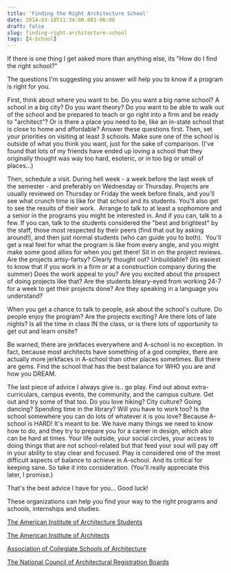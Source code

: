 ```yaml
---
title: 'Finding the Right Architecture School'
date: 2014-03-18T11:34:00.001-06:00
draft: false
slug: finding-right-architecture-school
tags: [A-School]
---
```


  

If there is one thing I get asked more than anything else, its "How do I find the right school?"  
  
The questions I'm suggesting you answer will help you to know if a program is right for you.  
  
First, think about where you want to be. Do you want a big name school? A school in a big city? Do you want theory? Do you want to be able to walk out of the school and be prepared to teach or go right into a firm and be ready to "architect"? Or is there a place you need to be, like an in-state school that is close to home and affordable? Answer these questions first. Then, set your priorities on visiting at least 3 schools. Make sure one of the school is outside of what you think you want, just for the sake of comparison. (I've found that lots of my friends have ended up loving a school that they originally thought was way too hard, esoteric, or in too big or small of places...)  
  
Then, schedule a visit. During hell week - a week before the last week of the semester - and preferably on Wednesday or Thursday. Projects are usually reviewed on Thursday or Friday the week before finals, and you'll see what crunch time is like for that school and its students. You'll also get to see the results of their work.  Arrange to talk to at least a sophomore and a senior in the programs you might be interested in. And if you can, talk to a few. If you can, talk to the students considered the "best and brightest" by the staff, those most respected by their peers (find that out by asking around!), and then just normal students (who can guide you to both).  You'll get a real feel for what the program is like from every angle, and you might make some good allies for when you get there! Sit in on the project reviews. Are the projects artsy-fartsy? Clearly thought out? Unbuildable? (its easiest to know that if you work in a firm or at a construction company during the summer) Does the work appeal to you? Are you excited about the prospect of doing projects like that? Are the students bleary-eyed from working 24-7 for a week to get their projects done? Are they speaking in a language you understand?  
  
When you get a chance to talk to people, ask about the school's culture. Do people enjoy the program? Are the projects exciting? Are there lots of late nights? Is all the time in class IN the class, or is there lots of opportunity to get out and learn onsite?  
  
Be warned, there are jerkfaces everywhere and A-school is no exception. In fact, because most architects have something of a god complex, there are actually more jerkfaces in A-school than other places sometimes. But there are gems. Find the school that has the best balance for WHO you are and how you DREAM.  
  
The last piece of advice I always give is.. go play. Find out about extra-curriculars, campus events, the community, and the campus culture. Get out and try some of that too. Do you love hiking? City culture? Going dancing? Spending time in the library? Will you have to work too? Is the school somewhere you can do lots of whatever it is you love? Because A-school is HARD! It's meant to be. We have many things we need to know how to do, and they try to prepare you for a career in design, which also can be hard at times. Your life outside, your social circles, your access to doing things that are not school-related but that feed your soul will pay off in your ability to stay clear and focused. Play is considered one of the most difficult aspects of balance to achieve in A-school. And its critical for keeping sane. So take it into consideration. (You'll really appreciate this later, I promise.)  
  
That's the best advice I have for you... Good luck!  
  
  
  
  
  
  
  
These organizations can help you find your way to the right programs and schools, internships and studies.  
  
[The American Institute of Architecture Students](http://www.aias.org/website/article.asp?id=8)  
  
[The American Institute of Architects](http://www.aia.org/index.htm)  
  
[Association of Collegiate Schools of Architecture](https://www.acsa-arch.org/students/)  
  
[The National Council of Architectural Registration Boards](http://www.ncarb.org/Becoming-an-Architect/Architecture-Basics.aspx)